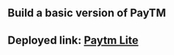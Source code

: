 
## Build a basic version of PayTM

## Deployed link: [Paytm Lite](https://paytm-litee.vercel.app/)
